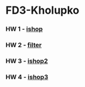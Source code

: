 # FD3-Kholupko

### HW 1 - [ishop](ishop) 

### HW 2 - [filter](filter)

### HW 3 - [ishop2](ishop2)

### HW 4 - [ishop3](ishop3)
